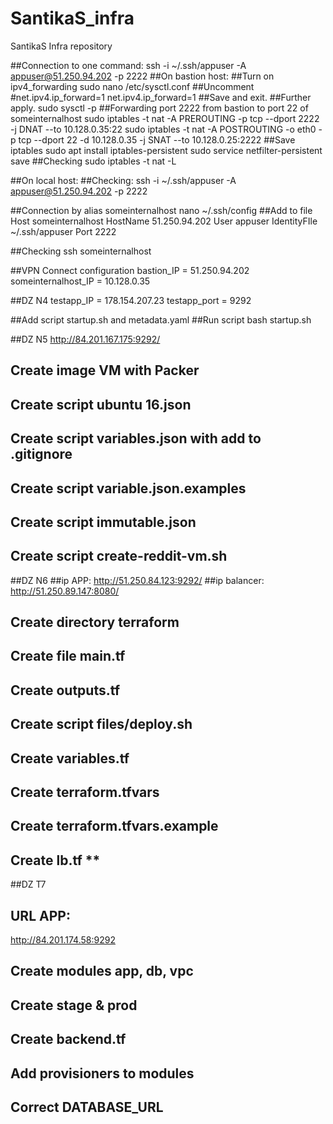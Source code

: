 # SantikaS_infra
SantikaS Infra repository

##Connection to one command: ssh -i ~/.ssh/appuser -A appuser@51.250.94.202 -p 2222
##On bastion host:
##Turn on ipv4_forwarding
sudo nano /etc/sysctl.conf
##Uncomment #net.ipv4.ip_forward=1
net.ipv4.ip_forward=1
##Save and exit.
##Further apply.
sudo sysctl -p
##Forwarding port 2222 from bastion to port 22 of someinternalhost
sudo iptables -t nat -A PREROUTING -p tcp --dport 2222 -j DNAT --to 10.128.0.35:22
sudo iptables -t nat -A POSTROUTING -o eth0 -p tcp --dport 22 -d 10.128.0.35 -j SNAT --to 10.128.0.25:2222
##Save iptables
sudo apt install iptables-persistent
sudo service netfilter-persistent save
##Checking
sudo iptables -t nat -L

##On local host:
##Checking:
ssh -i ~/.ssh/appuser -A appuser@51.250.94.202 -p 2222

##Connection by alias someinternalhost
nano ~/.ssh/config
##Add to file
Host someinternalhost
    HostName 51.250.94.202
    User appuser
    IdentityFIle ~/.ssh/appuser
    Port 2222

##Checking
ssh someinternalhost


##VPN Connect configuration
bastion_IP = 51.250.94.202
someinternalhost_IP = 10.128.0.35

##DZ N4
testapp_IP = 178.154.207.23
testapp_port = 9292

##Add script startup.sh and metadata.yaml
##Run script
bash startup.sh


##DZ N5
http://84.201.167.175:9292/
## Create image VM with Packer
## Create script ubuntu 16.json
## Create script variables.json with add to .gitignore
## Create script variable.json.examples
## Create script immutable.json
## Create script create-reddit-vm.sh

##DZ N6
##ip APP:
http://51.250.84.123:9292/
##ip balancer:
http://51.250.89.147:8080/
## Create directory terraform
## Create file main.tf
## Create outputs.tf
## Create script files/deploy.sh
## Create variables.tf
## Create terraform.tfvars
## Create terraform.tfvars.example
## Create lb.tf **

##DZ Т7
## URL APP:
http://84.201.174.58:9292
## Create modules app, db, vpc
## Create stage & prod
## Create backend.tf
## Add provisioners to modules
## Correct DATABASE_URL
